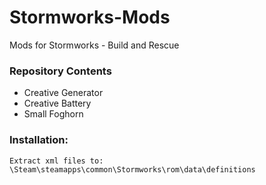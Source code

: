 # Stormworks-Mods
Mods for Stormworks - Build and Rescue

### Repository Contents
* Creative Generator
* Creative Battery
* Small Foghorn


### Installation:
```
Extract xml files to: \Steam\steamapps\common\Stormworks\rom\data\definitions
```
